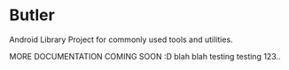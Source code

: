 Butler
======

Android Library Project for commonly used tools and utilities.

MORE DOCUMENTATION COMING SOON :D
blah blah testing testing 123..